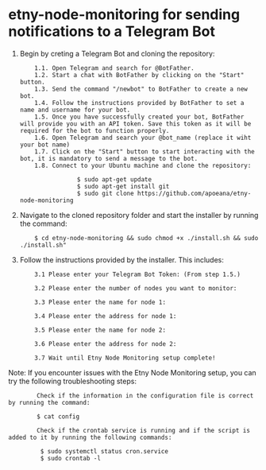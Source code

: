 # etny-node-monitoring for sending notifications to a Telegram Bot

1.	Begin by creting a Telegram Bot and cloning the repository:

            1.1. Open Telegram and search for @BotFather.
            1.2. Start a chat with BotFather by clicking on the "Start" button.
            1.3. Send the command "/newbot" to BotFather to create a new bot.
            1.4. Follow the instructions provided by BotFather to set a name and username for your bot.
            1.5. Once you have successfully created your bot, BotFather will provide you with an API token. Save this token as it will be required for the bot to function properly.
            1.6. Open Telegram and search your @bot_name (replace it wiht your bot name)
            1.7. Click on the "Start" button to start interacting with the bot, it is mandatory to send a message to the bot.
            1.8. Connect to your Ubuntu machine and clone the repository:
                        
                        $ sudo apt-get update
                        $ sudo apt-get install git
                        $ sudo git clone https://github.com/apoeana/etny-node-monitoring


2.	Navigate to the cloned repository folder and start the installer by running the command:

            $ cd etny-node-monitoring && sudo chmod +x ./install.sh && sudo ./install.sh"

3.	Follow the instructions provided by the installer. This includes:

            3.1	Please enter your Telegram Bot Token: (From step 1.5.)

            3.2	Please enter the number of nodes you want to monitor:

            3.3	Please enter the name for node 1:

            3.4	Please enter the address for node 1:

            3.5	Please enter the name for node 2:

            3.6	Please enter the address for node 2:

            3.7	Wait until Etny Node Monitoring setup complete!

Note: If you encounter issues with the Etny Node Monitoring setup, you can try the following troubleshooting steps:

            Check if the information in the configuration file is correct by running the command:
            
            $ cat config
            
            Check if the crontab service is running and if the script is added to it by running the following commands:
             
             $ sudo systemctl status cron.service
             $ sudo crontab -l

